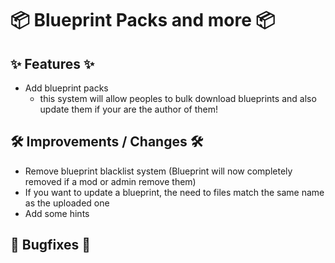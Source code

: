 # 📦 Blueprint Packs and more 📦

## ✨ Features ✨ 

* Add blueprint packs
    * this system will allow peoples to bulk download blueprints and also update them if your are the author of them!

## 🛠️ Improvements / Changes 🛠️

* Remove blueprint blacklist system (Blueprint will now completely removed if a mod or admin remove them)
* If you want to update a blueprint, the need to files match the same name as the uploaded one
* Add some hints

## 🐛 Bugfixes 🐛

